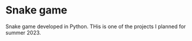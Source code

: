 # Snake game
Snake game developed in Python.
THis is one of the projects I planned for summer 2023.
